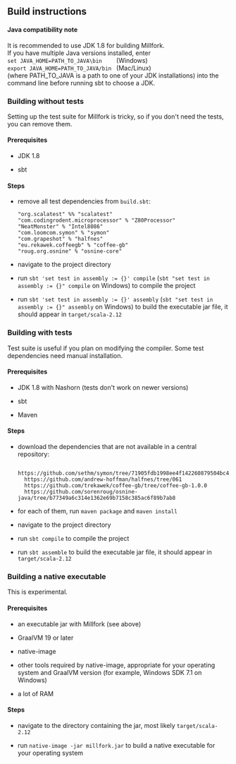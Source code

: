 ## Build instructions

#### Java compatibility note

It is recommended to use JDK 1.8 for building Millfork.  
If you have multiple Java versions installed, enter  
`set JAVA_HOME=PATH_TO_JAVA\bin    ` (Windows)  
`export JAVA_HOME=PATH_TO_JAVA/bin ` (Mac/Linux)  
(where PATH_TO_JAVA is a path to one of your JDK installations)
into the command line before running sbt to choose a JDK.

### Building without tests

Setting up the test suite for Millfork is tricky, so if you don't need the tests, you can remove them.

#### Prerequisites

* JDK 1.8

* sbt

#### Steps

* remove all test dependencies from `build.sbt`: 

      "org.scalatest" %% "scalatest"
      "com.codingrodent.microprocessor" % "Z80Processor"
      "NeatMonster" % "Intel8086"
      "com.loomcom.symon" % "symon"
      "com.grapeshot" % "halfnes"
      "eu.rekawek.coffeegb" % "coffee-gb"
      "roug.org.osnine" % "osnine-core"

* navigate to the project directory 

* run `sbt 'set test in assembly := {}' compile` (`sbt "set test in assembly := {}" compile` on Windows) to compile the project

* run `sbt 'set test in assembly := {}' assembly` (`sbt "set test in assembly := {}" assembly` on Windows) to build the executable jar file, it should appear in `target/scala-2.12`

### Building with tests

Test suite is useful if you plan on modifying the compiler. Some test dependencies need manual installation.

#### Prerequisites

* JDK 1.8 with Nashorn (tests don't work on newer versions)

* sbt

* Maven

#### Steps

* download the dependencies that are not available in a central repository:

        https://github.com/sethm/symon/tree/71905fdb1998ee4f142260879504bc46cf27648f
        https://github.com/andrew-hoffman/halfnes/tree/061
        https://github.com/trekawek/coffee-gb/tree/coffee-gb-1.0.0
        https://github.com/sorenroug/osnine-java/tree/b77349a6c314e1362e69b7158c385ac6f89b7ab8
        
* for each of them, run `maven package` and `maven install`

* navigate to the project directory 

* run `sbt compile` to compile the project

* run `sbt assemble` to build the executable jar file, it should appear in `target/scala-2.12`

### Building a native executable

This is experimental. 

#### Prerequisites

* an executable jar with Millfork (see above)

* GraalVM 19 or later

* native-image

* other tools required by native-image, appropriate for your operating system and GraalVM version (for example, Windows SDK 7.1 on Windows) 

* a lot of RAM

#### Steps

* navigate to the directory containing the jar, most likely `target/scala-2.12`

* run `native-image -jar millfork.jar` to build a native executable for your operating system